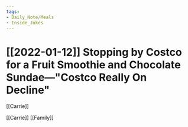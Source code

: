 ```yaml
---
tags:
- Daily_Note/Meals
- Inside_Jokes
---
```


# [[2022-01-12]] Stopping by Costco for a Fruit Smoothie and Chocolate Sundae—"Costco Really On Decline"



[[Carrie]]


[[Carrie]] [[Family]]